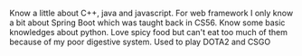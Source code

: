 Know a little about C++, java and javascript.
For web framework I only know a bit about Spring Boot which was taught back in CS56.
Know some basic knowledges about python.
Love spicy food but can't eat too much of them because of my poor digestive system.
Used to play DOTA2 and CSGO
